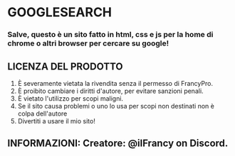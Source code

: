 # GOOGLESEARCH

### Salve, questo è un sito fatto in html, css e js per la home di chrome o altri browser per cercare su google!

## LICENZA DEL PRODOTTO

1. È severamente vietata la rivendita senza il permesso di FrancyPro.
2. È proibito cambiare i diritti d'autore, per evitare sanzioni penali.
3. È vietato l'utilizzo per scopi maligni.
4. Se il sito causa problemi o uno lo usa per scopi non destinati non è colpa dell'autore
5. Divertiti a usare il mio sito!

## INFORMAZIONI: Creatore: @ilFrancy on Discord.